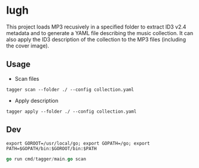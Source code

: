 
# lugh

This project loads MP3 recusively in a specified folder to extract ID3 v2.4 metadata and to generate a YAML file describing the music collection.
It can also apply the ID3 description of the collection to the MP3 files (including the cover image).

## Usage

- Scan files
```
tagger scan --folder ./ --config collection.yaml
```

- Apply description
```
tagger apply --folder ./ --config collection.yaml
```

## Dev

```
export GOROOT=/usr/local/go; export GOPATH=/go; export PATH=$GOPATH/bin:$GOROOT/bin:$PATH
```

```go
go run cmd/tagger/main.go scan
```
